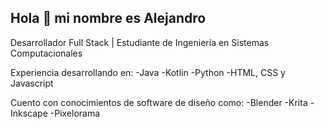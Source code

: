## Hola 👋 mi nombre es Alejandro
Desarrollador Full Stack | Estudiante de Ingeniería en Sistemas Computacionales

Experiencia desarrollando en:
-Java
-Kotlin
-Python
-HTML, CSS y Javascript

Cuento con conocimientos de software de diseño como:
-Blender
-Krita
-Inkscape
-Pixelorama

<!--
**Alejb2001/Alejb2001** is a ✨ _special_ ✨ repository because its `README.md` (this file) appears on your GitHub profile.

Here are some ideas to get you started:

- 🔭 I’m currently working on ...
- 🌱 I’m currently learning ...
- 👯 I’m looking to collaborate on ...
- 🤔 I’m looking for help with ...
- 💬 Ask me about ...
- 📫 How to reach me: ...
- 😄 Pronouns: ...
- ⚡ Fun fact: ...
-->
